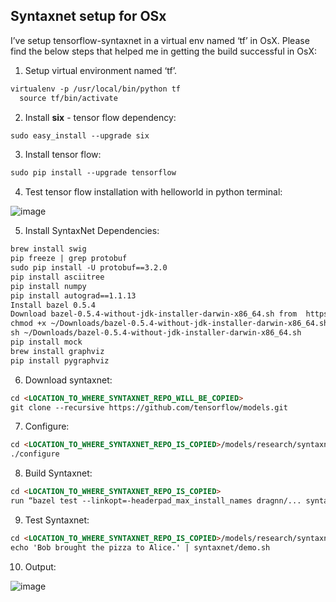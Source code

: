 ## Syntaxnet setup for OSx

I’ve setup tensorflow-syntaxnet in a virtual env named ‘tf’ in OsX. Please find the below steps that helped me in getting the build successful in OsX:

1. Setup virtual environment named ‘tf’.
  ```markdown
  virtualenv -p /usr/local/bin/python tf
	source tf/bin/activate
  ```
2. Install **six** - tensor flow dependency: 
```markdown
sudo easy_install --upgrade six
```
3. Install tensor flow:
```markdown
sudo pip install --upgrade tensorflow
```
4. Test tensor flow installation with helloworld in python terminal:

![image](https://user-images.githubusercontent.com/22542670/38160623-82471074-34de-11e8-89b8-c6d89da40fb4.png)

5. Install SyntaxNet Dependencies:
 ```markdown
 brew install swig
 pip freeze | grep protobuf
 sudo pip install -U protobuf==3.2.0
 pip install asciitree
 pip install numpy
 pip install autograd==1.1.13
 Install bazel 0.5.4
 Download bazel-0.5.4-without-jdk-installer-darwin-x86_64.sh from  https://github.com/bazelbuild/bazel/releases 
 chmod +x ~/Downloads/bazel-0.5.4-without-jdk-installer-darwin-x86_64.sh
 sh ~/Downloads/bazel-0.5.4-without-jdk-installer-darwin-x86_64.sh
 pip install mock
 brew install graphviz
 pip install pygraphviz
 ```
6. Download syntaxnet:
```markdown
cd <LOCATION_TO_WHERE_SYNTAXNET_REPO_WILL_BE_COPIED>
git clone --recursive https://github.com/tensorflow/models.git
```
7. Configure:
```markdown
cd <LOCATION_TO_WHERE_SYNTAXNET_REPO_IS_COPIED>/models/research/syntaxnet/tensorflow
./configure
```
8. Build Syntaxnet: 
 ```markdown
 cd <LOCATION_TO_WHERE_SYNTAXNET_REPO_IS_COPIED>
 run “bazel test --linkopt=-headerpad_max_install_names dragnn/... syntaxnet/... util/utf8/…”
 ```
9. Test Syntaxnet: 
```markdown
cd <LOCATION_TO_WHERE_SYNTAXNET_REPO_IS_COPIED>/models/research/syntaxnet
echo 'Bob brought the pizza to Alice.' | syntaxnet/demo.sh
```
10. Output:


![image](https://user-images.githubusercontent.com/22542670/38160624-86233bd2-34de-11e8-9401-3d05c995ca50.png)

 

